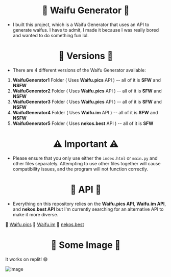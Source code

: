 <h1 align="center"><strong>🌸 Waifu Generator 🌸</strong></h1>

- I built this project, which is a Waifu Generator that uses an API to generate waifus. I have to admit, I made it because I was really bored and wanted to do something fun lol.

<h1 align="center"><strong>🚀 Versions 🚀</strong></h1>

- There are 4 different versions of the Waifu Generator available: 

1. **WaifuGenerator1** Folder ( Uses **Waifu.pics** API ) -- all of it is **SFW** and **NSFW**
2. **WaifuGenerator2** Folder ( Uses **Waifu.pics** API ) -- all of it is **SFW** and **NSFW**
3. **WaifuGenerator3** Folder ( Uses **Waifu.pics** API ) -- all of it is **SFW** and **NSFW**
4. **WaifuGenerator4** Folder ( Uses **Waifu.im** API ) -- all of it is **SFW** and **NSFW**
5. **WaifuGenerator5** Folder ( Uses **nekos.best** API ) -- all of it is **SFW**

<h1 align="center"><strong>⚠️ Important ⚠️</strong></h1>

- Please ensure that you only use either the `index.html` or `main.py` and other files separately. Attempting to use other files together will cause compatibility issues, and the program will not function correctly.

<h1 align="center"><strong>🌟 API 🌟</strong></h1>

- Everything on this repository relies on the **Waifu.pics API**, **Waifu.im API**, and **nekos.best API** but I'm currently searching for an alternative API to make it more diverse.

🔗 [Waifu.pics](https://github.com/Waifu-pics/waifu-api)
🔗 [Waifu.im](https://github.com/Waifu-im/waifu-api)
🔗 [nekos.best](https://github.com/nekos-best/docs)

<h1 align="center"><strong>🎨 Some Image 🎨</strong></h1>

It works on replit! 😄

![image](https://user-images.githubusercontent.com/101320329/236390742-1bdef734-7ea0-42da-876b-c2c0c2c857c7.png)
